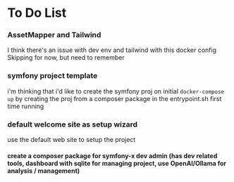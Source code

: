 # To Do List

### AssetMapper and Tailwind 
I think there's an issue with dev env and tailwind with this docker config
Skipping for now, but need to remember



### symfony project template
i'm thinking that i'd like to create the symfony proj on initial `docker-compose up` by creating the proj from a composer package in the entrypoint.sh first time running


### default welcome site as setup wizard 
use the default web site to setup the project

#### create a composer package for symfony-x dev admin (has dev related tools, dashboard with sqlite for managing project, use OpenAI/Ollama for analysis / management)
